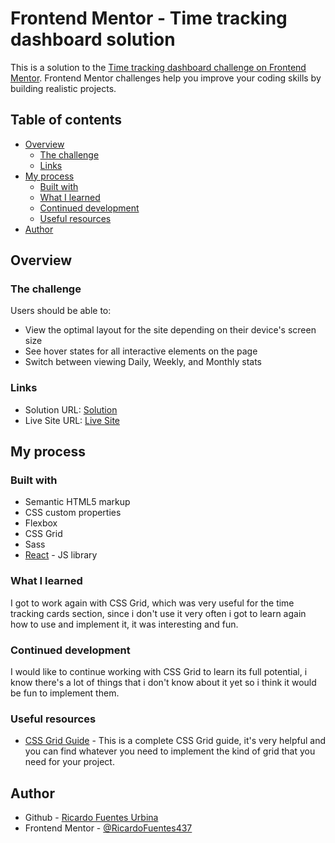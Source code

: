 # Frontend Mentor - Time tracking dashboard solution

This is a solution to the [Time tracking dashboard challenge on Frontend Mentor](https://www.frontendmentor.io/challenges/time-tracking-dashboard-UIQ7167Jw). Frontend Mentor challenges help you improve your coding skills by building realistic projects. 

## Table of contents

- [Overview](#overview)
  - [The challenge](#the-challenge)
  - [Links](#links)
- [My process](#my-process)
  - [Built with](#built-with)
  - [What I learned](#what-i-learned)
  - [Continued development](#continued-development)
  - [Useful resources](#useful-resources)
- [Author](#author)

## Overview

### The challenge

Users should be able to:

- View the optimal layout for the site depending on their device's screen size
- See hover states for all interactive elements on the page
- Switch between viewing Daily, Weekly, and Monthly stats

### Links

- Solution URL: [Solution](https://github.com/RicardoFuentes437/time-tracking)
- Live Site URL: [Live Site](https://ricardofuentes437.github.io/time-tracking/)

## My process

### Built with

- Semantic HTML5 markup
- CSS custom properties
- Flexbox
- CSS Grid
- Sass
- [React](https://reactjs.org/) - JS library

### What I learned

I got to work again with CSS Grid, which was very useful for the time tracking cards section, since i don't use it very often i got to learn again how to use and implement it, it was interesting and fun.

### Continued development

I would like to continue working with CSS Grid to learn its full potential, i know there's a lot of things that i don't know about it yet so i think it would be fun to implement them.

### Useful resources

- [CSS Grid Guide](https://css-tricks.com/snippets/css/complete-guide-grid/) - This is a complete CSS Grid guide, it's very helpful and you can find whatever you need to implement the kind of grid that you need for your project.

## Author

- Github - [Ricardo Fuentes Urbina](https://github.com/RicardoFuentes437)
- Frontend Mentor - [@RicardoFuentes437](https://www.frontendmentor.io/profile/RicardoFuentes437)
